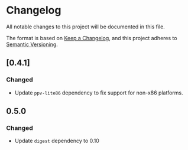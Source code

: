 # Changelog
All notable changes to this project will be documented in this file.

The format is based on [Keep a Changelog](https://keepachangelog.com/en/1.0.0/),
and this project adheres to [Semantic Versioning](https://semver.org/spec/v2.0.0.html).

## [0.4.1]
### Changed
- Update `ppv-lite86` dependency to fix support for non-x86 platforms.

## 0.5.0
### Changed
- Update `digest` dependency to 0.10
